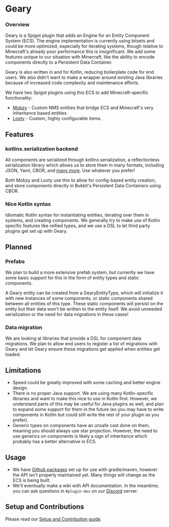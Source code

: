 # Geary

### Overview

Geary is a Spigot plugin that adds an Engine for an Entity Component System (ECS). The engine implementation is currently using bitsets and could be more optimized, especially for iterating systems, though relative to Minecraft's already poor performance this is insignificant. We add some features unique to our situation with Minecraft, like the ability to encode components directly to a Persistent Data Container.

Geary is also written in and for Kotlin, reducing boilerplate code for end users. We also didn't want to make a wrapper around existing Java libraries because of increased code complexity and maintenance efforts.

We have two Spigot plugins using this ECS to add Minecraft-specific functionality:
- [Mobzy](https://github.com/MineInAbyss/Mobzy) - Custom NMS entities that bridge ECS and Minecraft's very inheritance based entities.
- [Looty](https://github.com/MineInAbyss/Looty) - Custom, highly configurable items.

## Features

### kotlinx.serialization backend

All components are serialized through kotlinx.serialization, a reflectionless serialization library which allows us to store them in many formats, including JSON, Yaml, CBOR, and [many more](https://github.com/Kotlin/kotlinx.serialization/blob/master/formats/README.md). Use whatever you prefer!

Both Mobzy and Looty use this to allow for config-based entity creation, and store components directly in Bukkit's Persistent Data Containers using CBOR.

### Nice Kotlin syntax

Idiomatic Kotlin syntax for instantiating entities, iterating over them in systems, and creating components. We generally try to make use of Kotlin specific features like reified types, and we use a DSL to let third party plugins get set up with Geary.

## Planned 

### Prefabs

We plan to build a more extensive prefab system, but currently we have some basic support for this in the form of entity types and static components.

A Geary entity can be created from a GearyEntityType, which will initialize it with new instances of some components, or static components shared between all entities of this type. These static components will persist on the entity but their data won't be written to the entity itself. We avoid unneeded serialization or the need for data migrations in these cases!

### Data migration

We are looking at libraries that provide a DSL for component data migrations. We plan to allow end users to register a list of migrations with Geary and let Geary ensure these migrations get applied when entities get loaded.

## Limitations
- Speed could be greatly improved with some caching and better engine design.
- There is no proper Java support. We are using many Kotlin-specific libraries and want to make this nice to use in Kotlin first. However, we understand parts of this may be useful for Java plugins as well, and plan to expand some support for them in the future (ex you may have to write components in Kotlin but could still write the rest of your plugin as you prefer).
- Generic types on components have an unsafe cast done on them, meaning you should always use star projection. However, the need to use generics on components is likely a sign of inheritance which probably has a better alternative in ECS.

## Usage

- We have [Github packages](https://github.com/MineInAbyss/Geary/packages) set up for use with gradle/maven, however the API isn't properly maintained yet. Many things will change as the ECS is being built.
- We'll eventually make a wiki with API documentation. In the meantime, you can ask questions in `#plugin-dev` on our [Discord](https://discord.gg/QXPCk2y) server.

## Setup and Contributions

Please read our [Setup and Contribution guide](https://github.com/MineInAbyss/MineInAbyss/wiki/Setup-and-Contribution-Guide).
